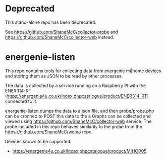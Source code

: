# Deprecated

This stand-alone repo has been deprecated.

See https://github.com/ShaneMcC/collector-probe and https://github.com/ShaneMcC/collector-web instead.

# energenie-listen

This repo contains tools for collecting data from energenie mi|home devices and storing them as JSON to be read by other processes.

The data is collected by a service running on a Raspberry PI with the ENER314-RT (https://energenie4u.co.uk/index.phpcatalogue/product/ENER314-RT) connected to it.

energenie-listen dumps the data to a json file, and then probe/probe.php can be cronned to POST this data to the a 
Graphs can be collected and viewed using https://github.com/ShaneMcC/collector-web service. The probe included in this repo behaves similarily to the probe from the https://github.com/ShaneMcC/wemo repo.

Devices known to be supported:
  - https://energenie4u.co.uk/index.phpcatalogue/product/MIHO005

